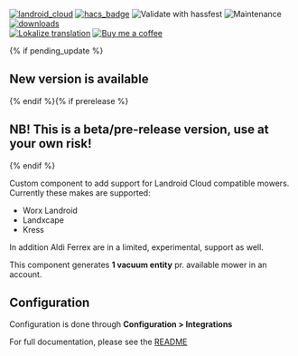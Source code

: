 [![landroid_cloud](https://img.shields.io/github/release/mtrab/landroid_cloud/all.svg?style=plastic&label=Current%20release)](https://github.com/mtrab/landroid_cloud) [![hacs_badge](https://img.shields.io/badge/HACS-Default-orange.svg?style=plastic)](https://github.com/custom-components/hacs) ![Validate with hassfest](https://img.shields.io/github/workflow/status/mtrab/landroid_cloud/Code%20validation?label=Hass%20validation&style=plastic) ![Maintenance](https://img.shields.io/maintenance/yes/2022.svg?style=plastic&label=Integration%20maintained) [![downloads](https://img.shields.io/github/downloads/mtrab/landroid_cloud/total?style=plastic&label=Total%20downloads)](https://github.com/mtrab/landroid_cloud)<br />
[![Lokalize translation](https://img.shields.io/static/v1?label=Help%20translate&message=using%20Lokalize&color=green&style=plastic)](https://app.lokalise.com/public/97921736629219cb0306a3.84106577) [![Buy me a coffee](https://img.shields.io/static/v1?label=Buy%20me%20a%20coffee&message=and%20say%20thanks&color=orange&logo=buymeacoffee&logoColor=white&style=plastic)](https://www.buymeacoffee.com/mtrab)

{% if pending_update %}

## **New version is available**

{% endif %}{% if prerelease %}

## **NB!** This is a beta/pre-release version, use at your own risk!

{% endif %}

Custom component to add support for Landroid Cloud compatible mowers.  
Currently these makes are supported:

*   Worx Landroid
*   Landxcape
*   Kress

In addition Aldi Ferrex are in a limited, experimental, support as well.

This component generates **1 vacuum entity** pr. available mower in an account.

## Configuration

Configuration is done through **Configuration > Integrations**

For full documentation, please see the [README](https://github.com/mtrab/landroid_cloud)